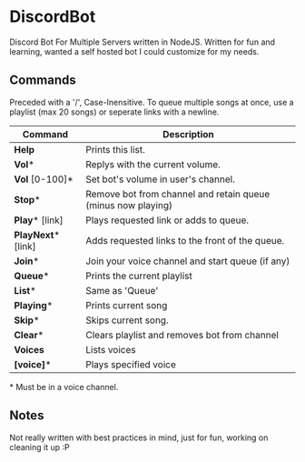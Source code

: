# DiscordBot
Discord Bot For Multiple Servers written in NodeJS. Written for fun and learning, wanted a self hosted bot I could customize for my needs.


## Commands

Preceded with a '/', Case-Inensitive. To queue multiple songs at once, use a playlist (max 20 songs) or seperate links with a newline.

| Command | Description |
| --- | --- |
| **Help** | Prints this list. |
| **Vol**\* | Replys with the current volume. |
| **Vol** [0-100]\* | Set bot's volume in user's channel. |
| **Stop**\* | Remove bot from channel and retain queue (minus now playing) | 
| **Play**\* [link] | Plays requested link or adds to queue. |
| **PlayNext**\* [link] | Adds requested links to the front of the queue. |
| **Join**\* | Join your voice channel and start queue (if any) |
| **Queue**\* | Prints the current playlist |
| **List**\* | Same as 'Queue' |
| **Playing**\* | Prints current song |
| **Skip**\* | Skips current song. | 
| **Clear**\* | Clears playlist and removes bot from channel |
| **Voices** | Lists voices | 
| **[voice]**\* | Plays specified voice |

\* Must be in a voice channel.

## Notes

Not really written with best practices in mind, just for fun, working on cleaning it up :P
